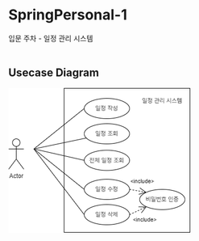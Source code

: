 # SpringPersonal-1
입문 주차 - 일정 관리 시스템
<br>
<br>


## Usecase Diagram

![유스케이스 다이어그램](SpringPersonal.png)
